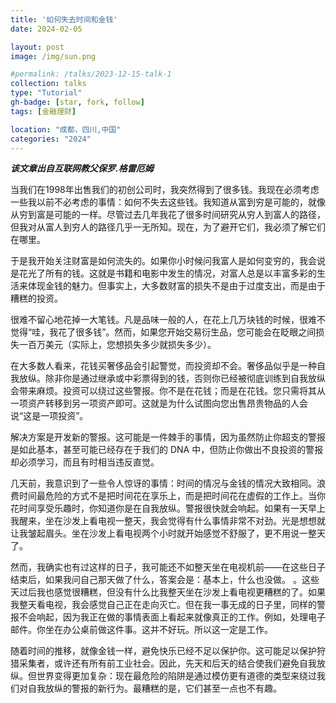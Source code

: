 ```yaml
---
title: '如何失去时间和金钱'
date: 2024-02-05

layout: post
image: /img/sun.png

#permalink: /talks/2023-12-15-talk-1
collection: talks
type: "Tutorial"
gh-badge: [star, fork, follow]
tags: [金融理财]

location: "成都，四川,中国"
categories: "2024"
---
```


***该文章出自互联网教父保罗.格雷厄姆***

当我们在1998年出售我们的初创公司时，我突然得到了很多钱。我现在必须考虑一些我以前不必考虑的事情：如何不失去这些钱。我知道从富到穷是可能的，就像从穷到富是可能的一样。尽管过去几年我花了很多时间研究从穷人到富人的路径，但我对从富人到穷人的路径几乎一无所知。现在，为了避开它们，我必须了解它们在哪里。

于是我开始关注财富是如何流失的。如果你小时候问我富人是如何变穷的，我会说是花光了所有的钱。这就是书籍和电影中发生的情况，对富人总是以丰富多彩的生活来体现金钱的魅力。但事实上，大多数财富的损失不是由于过度支出，而是由于糟糕的投资。

很难不留心地花掉一大笔钱。凡是品味一般的人，在花上几万块钱的时候，很难不觉得“哇，我花了很多钱”。然而，如果您开始交易衍生品，您可能会在眨眼之间损失一百万美元（实际上，您想损失多少就损失多少）。

在大多数人看来，花钱买奢侈品会引起警觉，而投资却不会。奢侈品似乎是一种自我放纵。除非你是通过继承或中彩票得到的钱，否则你已经被彻底训练到自我放纵会带来麻烦。投资可以绕过这些警报。你不是在花钱；而是在花钱。您只需将其从一项资产转移到另一项资产即可。这就是为什么试图向您出售昂贵物品的人会说“这是一项投资”。

解决方案是开发新的警报。这可能是一件棘手的事情，因为虽然防止你超支的警报是如此基本，甚至可能已经存在于我们的 DNA 中，但防止你做出不良投资的警报却必须学习，而且有时相当违反直觉。

几天前，我意识到了一些令人惊讶的事情：时间的情况与金钱的情况大致相同。浪费时间最危险的方式不是把时间花在享乐上，而是把时间花在虚假的工作上。当你花时间享受乐趣时，你知道你是在自我放纵。警报很快就会响起。如果有一天早上我醒来，坐在沙发上看电视一整天，我会觉得有什么事情非常不对劲。光是想想就让我皱起眉头。坐在沙发上看电视两个小时就开始感觉不舒服了，更不用说一整天了。

然而，我确实也有过这样的日子，我可能还不如整天坐在电视机前——在这些日子结束后，如果我问自己那天做了什么，答案会是：基本上，什么也没做。 。这些天过后我也感觉很糟糕，但没有什么比我整天坐在沙发上看电视更糟糕的了。如果我整天看电视，我会感觉自己正在走向灭亡。但在我一事无成的日子里，同样的警报不会响起，因为我正在做的事情表面上看起来就像真正的工作。例如，处理电子邮件。你坐在办公桌前做这件事。这并不好玩。所以这一定是工作。

随着时间的推移，就像金钱一样，避免快乐已经不足以保护你。这可能足以保护狩猎采集者，或许还有所有前工业社会。因此，先天和后天的结合使我们避免自我放纵。但世界变得更加复杂：现在最危险的陷阱是通过模仿更有道德的类型来绕过我们对自我放纵的警报的新行为。最糟糕的是，它们甚至一点也不有趣。

